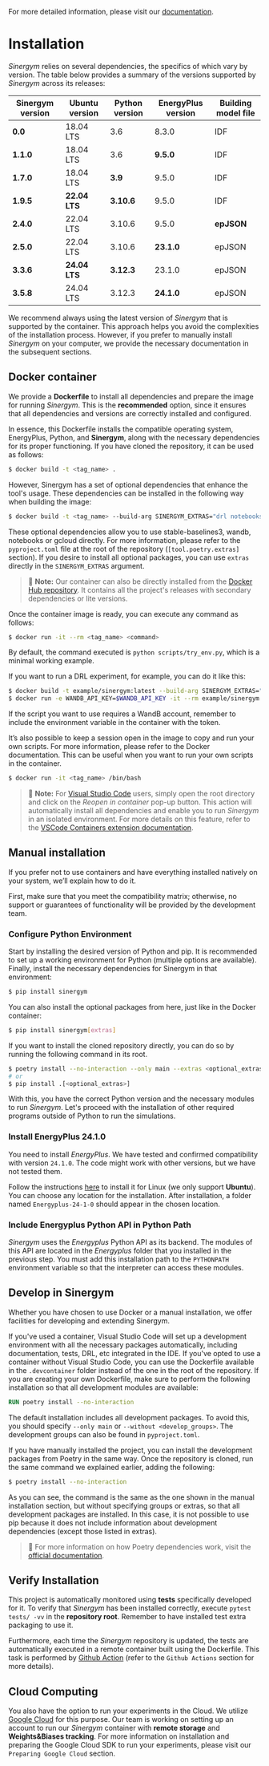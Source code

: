 For more detailed information, please visit our [documentation](https://ugr-sail.github.io/sinergym/compilation/main/index.html).

# Installation

*Sinergym* relies on several dependencies, the specifics of which vary by version. 
The table below provides a summary of the versions supported by *Sinergym* across its releases:

| **Sinergym version** | **Ubuntu version** | **Python version** | **EnergyPlus version** | **Building model file**   |
|----------------------|--------------------|--------------------|------------------------|---------------------------|
| **0.0**              | 18.04 LTS          | 3.6                | 8.3.0                  | IDF                       |
| **1.1.0**            | 18.04 LTS          | 3.6                | **9.5.0**              | IDF                       |
| **1.7.0**            | 18.04 LTS          | **3.9**            | 9.5.0                  | IDF                       |
| **1.9.5**            | **22.04 LTS**      | **3.10.6**         | 9.5.0                  | IDF                       |
| **2.4.0**            | 22.04 LTS          | 3.10.6             | 9.5.0                  | **epJSON**                |
| **2.5.0**            | 22.04 LTS          | 3.10.6             | **23.1.0**             | epJSON                    |
| **3.3.6**            | **24.04 LTS**      | **3.12.3**         | 23.1.0                 | epJSON                    |
| **3.5.8**            | 24.04 LTS          | 3.12.3             | **24.1.0**             | epJSON                    |


We recommend always using the latest version of *Sinergym* that is supported by the container. 
This approach helps you avoid the complexities of the installation process. However, 
if you prefer to manually install *Sinergym* on your computer, we provide the necessary 
documentation in the subsequent sections.

## Docker container

We provide a **Dockerfile** to install all dependencies and prepare the 
image for running *Sinergym*. This is the **recommended** option, since it
ensures that all dependencies and versions are correctly installed and configured.

In essence, this Dockerfile installs the compatible operating system, EnergyPlus, 
Python, and **Sinergym**, along with the necessary dependencies for its proper functioning. 
If you have cloned the repository, it can be used as follows:

```bash
$ docker build -t <tag_name> .
```

However, Sinergym has a set of optional dependencies that enhance the tool's usage. These 
dependencies can be installed in the following way when building the image:

```bash
$ docker build -t <tag_name> --build-arg SINERGYM_EXTRAS="drl notebooks gcloud" .
```

These optional dependencies allow you to use stable-baselines3, wandb, notebooks or gcloud directly. 
For more information, please refer to the `pyproject.toml` file at the root of the repository
(``[tool.poetry.extras]`` section). If you desire to install all optional
packages, you can use `extras` directly in the `SINERGYM_EXTRAS` argument.

> :memo: **Note:** Our container can also be directly installed from the [Docker Hub repository](https://hub.docker.com/repository/docker/sailugr/sinergym). It contains all the project's releases with secondary dependencies or lite versions.

Once the container image is ready, you can execute any command as follows:

```bash
$ docker run -it --rm <tag_name> <command>
```

By default, the command executed is `python scripts/try_env.py`, which is a minimal working example.

If you want to run a DRL experiment, for example, you can do it like this:

```bash
$ docker build -t example/sinergym:latest --build-arg SINERGYM_EXTRAS="drl" .
$ docker run -e WANDB_API_KEY=$WANDB_API_KEY -it --rm example/sinergym:latest python scripts/train/train_agent.py -conf scripts/train/train_agent_PPO.json
```

If the script you want to use requires a WandB account, remember to include the environment variable 
in the container with the token.

It’s also possible to keep a session open in the image to copy and run your own scripts. For more 
information, please refer to the Docker documentation. This can be useful when you want to run your 
own scripts in the container.

```bash
$ docker run -it <tag_name> /bin/bash
```

> :memo: **Note:** For [Visual Studio Code](https://code.visualstudio.com/) users, simply open the root directory and click on the *Reopen in container* pop-up button. This action will automatically install all dependencies and enable you to run *Sinergym* in an isolated environment. For more details on this feature, refer to the [VSCode Containers extension documentation](https://code.visualstudio.com/docs/remote/containers).

## Manual installation

If you prefer not to use containers and have everything installed natively on your system, we’ll explain 
how to do it.

First, make sure that you meet the compatibility matrix; otherwise, no support or guarantees of 
functionality will be provided by the development team.

### Configure Python Environment

Start by installing the desired version of Python and pip. It is recommended to set up a working 
environment for Python (multiple options are available). Finally, install the necessary 
dependencies for Sinergym in that environment:

```sh
$ pip install sinergym
```

You can also install the optional packages from here, just like in the Docker container:

```sh
$ pip install sinergym[extras]
```

If you want to install the cloned repository directly, you can do so by running the following 
command in its root.

```sh
$ poetry install --no-interaction --only main --extras <optional_extras>
# or
$ pip install .[<optional_extras>]
```

With this, you have the correct Python version and the necessary modules to run 
*Sinergym*. Let's proceed with the installation of other required programs 
outside of Python to run the simulations.

### Install EnergyPlus 24.1.0

You need to install *EnergyPlus*. We have tested and confirmed compatibility 
with version `24.1.0`. The code might work with other versions, but we 
have not tested them.

Follow the instructions [here](https://energyplus.net/downloads) to install 
it for Linux (we only support **Ubuntu**). You can choose any location for the 
installation. After installation, a folder named `Energyplus-24-1-0` should 
appear in the chosen location.

### Include Energyplus Python API in Python Path

*Sinergym* uses the *Energyplus* Python API as its backend. The modules of this 
API are located in the *Energyplus* folder that you installed in the previous 
step. You must add this installation path to the `PYTHONPATH` environment 
variable so that the interpreter can access these modules.

## Develop in Sinergym

Whether you have chosen to use Docker or a manual installation, we offer 
facilities for developing and extending Sinergym.

If you've used a container, Visual Studio Code will set up a development environment with all 
the necessary packages automatically, including documentation, tests, DRL, etc integrated in the 
IDE. If you've opted to use a container without Visual Studio Code, you can use the Dockerfile available in the 
`.devcontainer` folder instead of the one in the root of the repository. If you are creating your own 
Dockerfile, make sure to perform the following installation so that all development modules 
are available:

```dockerfile
RUN poetry install --no-interaction
```

The default installation includes all development packages. To avoid this, you should specify 
`--only main` or `--without <develop_groups>`. The development groups can also be found 
in `pyproject.toml`.

If you have manually installed the project, you can install the development packages from 
Poetry in the same way. Once the repository is cloned, run the same command we explained earlier, 
adding the following:

```sh
$ poetry install --no-interaction
```

As you can see, the command is the same as the one shown in the manual installation section, but 
without specifying groups or extras, so that all development packages are installed. In this case,
it is not possible to use pip because it does not include information about development dependencies
(except those listed in extras).

> :memo: For more information on how Poetry dependencies work, visit the [official documentation](https://python-poetry.org/docs/dependency-specification/).


## Verify Installation

This project is automatically monitored using **tests** specifically developed for it. 
To verify that *Sinergym* has been installed correctly, execute `pytest tests/ -vv` 
in the **repository root**. Remember to have installed test extra packaging to use it.

Furthermore, each time the *Sinergym* repository is updated, the tests are automatically executed in a remote container 
built using the Dockerfile. This task is performed by [Github Action](https://docs.github.com/es/actions/) 
(refer to the `Github Actions` section for more details).

## Cloud Computing

You also have the option to run your experiments in the Cloud. We utilize [Google Cloud](https://cloud.google.com/) 
for this purpose. Our team is working on setting up an account to run our *Sinergym* container 
with **remote storage** and **Weights&Biases tracking**.
For more information on installation and preparing the Google Cloud SDK to run your experiments, 
please visit our `Preparing Google Cloud` section.